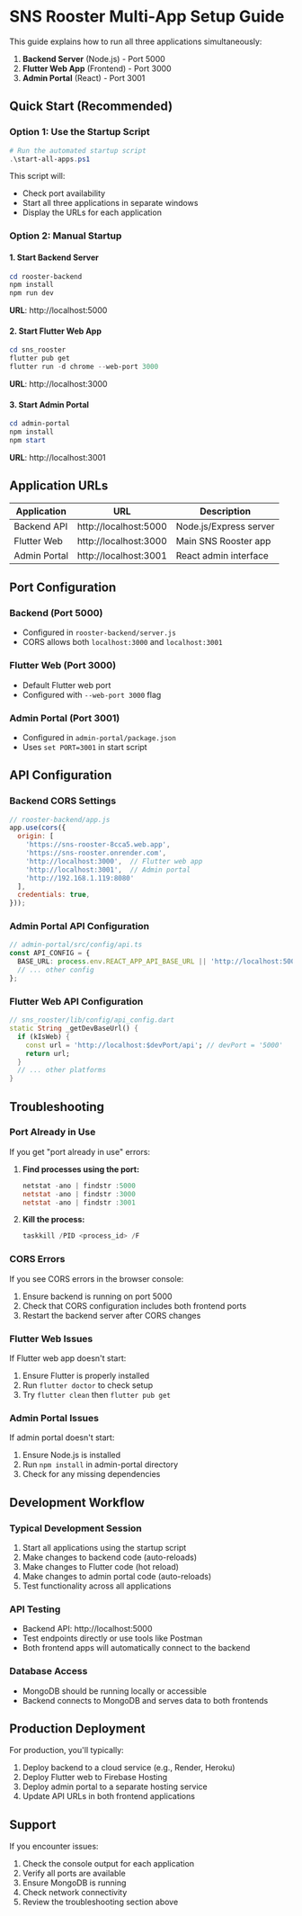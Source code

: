 # SNS Rooster Multi-App Setup Guide

This guide explains how to run all three applications simultaneously:
1. **Backend Server** (Node.js) - Port 5000
2. **Flutter Web App** (Frontend) - Port 3000  
3. **Admin Portal** (React) - Port 3001

## Quick Start (Recommended)

### Option 1: Use the Startup Script
```powershell
# Run the automated startup script
.\start-all-apps.ps1
```

This script will:
- Check port availability
- Start all three applications in separate windows
- Display the URLs for each application

### Option 2: Manual Startup

#### 1. Start Backend Server
```powershell
cd rooster-backend
npm install
npm run dev
```
**URL**: http://localhost:5000

#### 2. Start Flutter Web App
```powershell
cd sns_rooster
flutter pub get
flutter run -d chrome --web-port 3000
```
**URL**: http://localhost:3000

#### 3. Start Admin Portal
```powershell
cd admin-portal
npm install
npm start
```
**URL**: http://localhost:3001

## Application URLs

| Application | URL | Description |
|-------------|-----|-------------|
| Backend API | http://localhost:5000 | Node.js/Express server |
| Flutter Web | http://localhost:3000 | Main SNS Rooster app |
| Admin Portal | http://localhost:3001 | React admin interface |

## Port Configuration

### Backend (Port 5000)
- Configured in `rooster-backend/server.js`
- CORS allows both `localhost:3000` and `localhost:3001`

### Flutter Web (Port 3000)
- Default Flutter web port
- Configured with `--web-port 3000` flag

### Admin Portal (Port 3001)
- Configured in `admin-portal/package.json`
- Uses `set PORT=3001` in start script

## API Configuration

### Backend CORS Settings
```javascript
// rooster-backend/app.js
app.use(cors({
  origin: [
    'https://sns-rooster-8cca5.web.app',
    'https://sns-rooster.onrender.com',
    'http://localhost:3000',  // Flutter web app
    'http://localhost:3001',  // Admin portal
    'http://192.168.1.119:8080'
  ],
  credentials: true,
}));
```

### Admin Portal API Configuration
```typescript
// admin-portal/src/config/api.ts
const API_CONFIG = {
  BASE_URL: process.env.REACT_APP_API_BASE_URL || 'http://localhost:5000',
  // ... other config
};
```

### Flutter Web API Configuration
```dart
// sns_rooster/lib/config/api_config.dart
static String _getDevBaseUrl() {
  if (kIsWeb) {
    const url = 'http://localhost:$devPort/api'; // devPort = '5000'
    return url;
  }
  // ... other platforms
}
```

## Troubleshooting

### Port Already in Use
If you get "port already in use" errors:

1. **Find processes using the port:**
   ```powershell
   netstat -ano | findstr :5000
   netstat -ano | findstr :3000
   netstat -ano | findstr :3001
   ```

2. **Kill the process:**
   ```powershell
   taskkill /PID <process_id> /F
   ```

### CORS Errors
If you see CORS errors in the browser console:

1. Ensure backend is running on port 5000
2. Check that CORS configuration includes both frontend ports
3. Restart the backend server after CORS changes

### Flutter Web Issues
If Flutter web app doesn't start:

1. Ensure Flutter is properly installed
2. Run `flutter doctor` to check setup
3. Try `flutter clean` then `flutter pub get`

### Admin Portal Issues
If admin portal doesn't start:

1. Ensure Node.js is installed
2. Run `npm install` in admin-portal directory
3. Check for any missing dependencies

## Development Workflow

### Typical Development Session
1. Start all applications using the startup script
2. Make changes to backend code (auto-reloads)
3. Make changes to Flutter code (hot reload)
4. Make changes to admin portal code (auto-reloads)
5. Test functionality across all applications

### API Testing
- Backend API: http://localhost:5000
- Test endpoints directly or use tools like Postman
- Both frontend apps will automatically connect to the backend

### Database Access
- MongoDB should be running locally or accessible
- Backend connects to MongoDB and serves data to both frontends

## Production Deployment

For production, you'll typically:
1. Deploy backend to a cloud service (e.g., Render, Heroku)
2. Deploy Flutter web to Firebase Hosting
3. Deploy admin portal to a separate hosting service
4. Update API URLs in both frontend applications

## Support

If you encounter issues:
1. Check the console output for each application
2. Verify all ports are available
3. Ensure MongoDB is running
4. Check network connectivity
5. Review the troubleshooting section above 